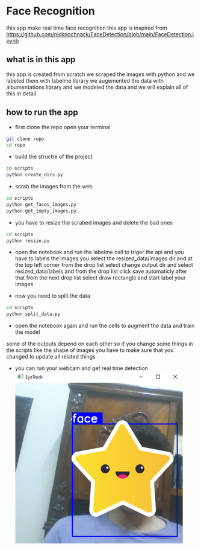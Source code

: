 # Face Recognition 
this app make real time face recognition 
this app is inspired from https://github.com/nicknochnack/FaceDetection/blob/main/FaceDetection.ipynb

## what is in this app 
this app is created from scratch 
we scraped the images with python and we labeled them with labelme library 
we augemented the data with albumentations library and we modeled the data and we will 
explain all of this in detail 

## how to run the app 
- first clone the repo 
open your terminal 
```bash 
git clone repo
cd repo 
``` 
- build the structre of the project 
```bash 
cd scripts 
python create_dirs.py
``` 
- scrab the images from the web 
``` bash 
cd scripts 
python get_faces_images.py
python get_impty_images.py 
``` 
- you have to resize the scrabed images and delete the bad ones 
```bash 
cd scripts 
python resize.py 
``` 
- open the notebook and run the labelme cell to triger the api 
and you have to labels the images you select the resized_data/images dir 
and at the top left corner from the drop list select change output dir 
and select resized_data/labels and from the drop list click save automaticly 
after that from the next drop list select draw rectangle and start label your images 

- now you need to split the data 
```bash 
cd scripts 
python split_data.py 
```

- open the notebook again and run the cells to augment the data and train the model 

some of the outputs depend on each other so if you change some things in the scripts like the shape of images you have to make sure that you changed to update all related things 

- you can run your webcam and get real time detection 
![Alt text](preds.png)
